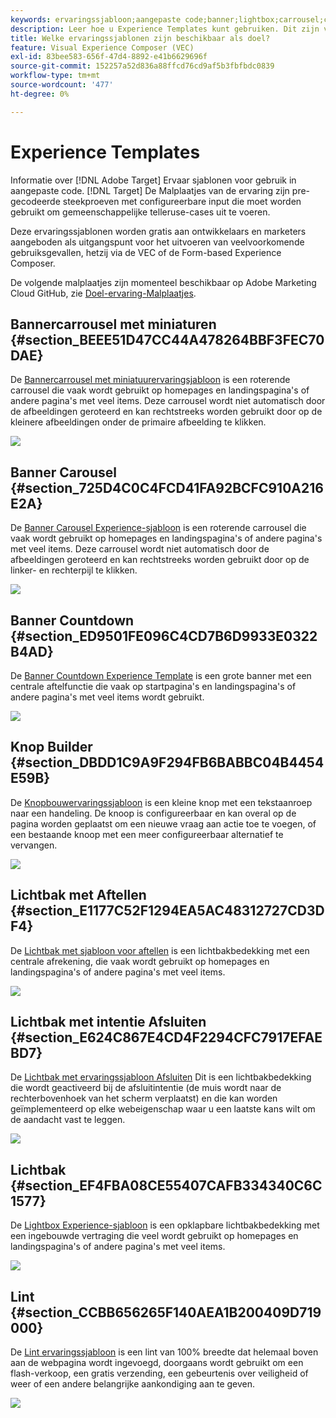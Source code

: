 ```yaml
---
keywords: ervaringssjabloon;aangepaste code;banner;lightbox;carrousel;countdown;ribbon;buttons
description: Leer hoe u Experience Templates kunt gebruiken. Dit zijn vooraf gecodeerde voorbeelden met configureerbare invoer die moet worden gebruikt om veelgebruikte markeringsvoorbeelden in Adobe Target uit te voeren.
title: Welke ervaringssjablonen zijn beschikbaar als doel?
feature: Visual Experience Composer (VEC)
exl-id: 83bee583-656f-47d4-8892-e41b6629696f
source-git-commit: 152257a52d836a88ffcd76cd9af5b3fbfbdc0839
workflow-type: tm+mt
source-wordcount: '477'
ht-degree: 0%

---
```


# Experience Templates

Informatie over [!DNL Adobe Target] Ervaar sjablonen voor gebruik in aangepaste code. [!DNL Target] De Malplaatjes van de ervaring zijn pre-gecodeerde steekproeven met configureerbare input die moet worden gebruikt om gemeenschappelijke telleruse-cases uit te voeren.

Deze ervaringssjablonen worden gratis aan ontwikkelaars en marketers aangeboden als uitgangspunt voor het uitvoeren van veelvoorkomende gebruiksgevallen, hetzij via de VEC of de Form-based Experience Composer.

De volgende malplaatjes zijn momenteel beschikbaar op Adobe Marketing Cloud GitHub, zie [Doel-ervaring-Malplaatjes](https://github.com/Adobe-Marketing-Cloud/target-experience-templates).

## Bannercarrousel met miniaturen {#section_BEEE51D47CC44A478264BBF3FEC70DAE}

De [Bannercarrousel met miniatuurervaringsjabloon](https://github.com/Adobe-Marketing-Cloud/target-experience-templates/tree/master/banner-carousel-thumbnails) is een roterende carrousel die vaak wordt gebruikt op homepages en landingspagina&#39;s of andere pagina&#39;s met veel items. Deze carrousel wordt niet automatisch door de afbeeldingen geroteerd en kan rechtstreeks worden gebruikt door op de kleinere afbeeldingen onder de primaire afbeelding te klikken.

![](assets/exp-template-banner-carousel-thumbnails.png)

## Banner Carousel {#section_725D4C0C4FCD41FA92BCFC910A216E2A}

De [Banner Carousel Experience-sjabloon](https://github.com/Adobe-Marketing-Cloud/target-experience-templates/tree/master/banner-carousel) is een roterende carrousel die vaak wordt gebruikt op homepages en landingspagina&#39;s of andere pagina&#39;s met veel items. Deze carrousel wordt niet automatisch door de afbeeldingen geroteerd en kan rechtstreeks worden gebruikt door op de linker- en rechterpijl te klikken.

![](assets/exp-template-banner-carousel.png)

## Banner Countdown {#section_ED9501FE096C4CD7B6D9933E0322B4AD}

De [Banner Countdown Experience Template](https://github.com/Adobe-Marketing-Cloud/target-experience-templates/tree/master/banner-countdown) is een grote banner met een centrale aftelfunctie die vaak op startpagina&#39;s en landingspagina&#39;s of andere pagina&#39;s met veel items wordt gebruikt.

![](assets/exp-template-banner-countdown.png)

## Knop Builder {#section_DBDD1C9A9F294FB6BABBC04B4454E59B}

De [Knopbouwervaringssjabloon](https://github.com/Adobe-Marketing-Cloud/target-experience-templates/tree/master/button) is een kleine knop met een tekstaanroep naar een handeling. De knoop is configureerbaar en kan overal op de pagina worden geplaatst om een nieuwe vraag aan actie toe te voegen, of een bestaande knoop met een meer configureerbaar alternatief te vervangen.

![](assets/exp-template-button-builder.png)

## Lichtbak met Aftellen {#section_E1177C52F1294EA5AC48312727CD3DF4}

De [Lichtbak met sjabloon voor aftellen](https://github.com/Adobe-Marketing-Cloud/target-experience-templates/tree/master/lightbox-countdown) is een lichtbakbedekking met een centrale afrekening, die vaak wordt gebruikt op homepages en landingspagina&#39;s of andere pagina&#39;s met veel items.

![](assets/exp-template-lightbox-countdown.png)

## Lichtbak met intentie Afsluiten {#section_E624C867E4CD4F2294CFC7917EFAEBD7}

De [Lichtbak met ervaringssjabloon Afsluiten](https://github.com/Adobe-Marketing-Cloud/target-experience-templates/tree/master/lightbox-exit-intent) Dit is een lichtbakbedekking die wordt geactiveerd bij de afsluitintentie (de muis wordt naar de rechterbovenhoek van het scherm verplaatst) en die kan worden geïmplementeerd op elke webeigenschap waar u een laatste kans wilt om de aandacht vast te leggen.

![](assets/exp-template-lightbox-exit.png)

## Lichtbak {#section_EF4FBA08CE55407CAFB334340C6C1577}

De [Lightbox Experience-sjabloon](https://github.com/Adobe-Marketing-Cloud/target-experience-templates) is een opklapbare lichtbakbedekking met een ingebouwde vertraging die veel wordt gebruikt op homepages en landingspagina&#39;s of andere pagina&#39;s met veel items.

![](assets/exp-template-lightbox.png)

## Lint {#section_CCBB656265F140AEA1B200409D719000}

De [Lint ervaringssjabloon](https://github.com/Adobe-Marketing-Cloud/target-experience-templates/tree/master/ribbon) is een lint van 100% breedte dat helemaal boven aan de webpagina wordt ingevoegd, doorgaans wordt gebruikt om een flash-verkoop, een gratis verzending, een gebeurtenis over veiligheid of weer of een andere belangrijke aankondiging aan te geven.

![](assets/exp-template-ribbon.png)

